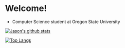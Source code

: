# Welcome!
* Computer Science student at Oregon State University

[![Jason's github stats](https://github-readme-stats.vercel.app/api?username=jasoncartera&theme=gruvbox&count_private=true)](https://github.com/jasoncartera/github-readme-stats)

[![Top Langs](https://github-readme-stats.vercel.app/api/top-langs/?username=jasoncartera&layout=compact&theme=gruvbox&count_private=true&langs_count=10&hide=Dockerfile,Procfile,Ruby)](https://github.com/jasoncartera/github-readme-stats)
